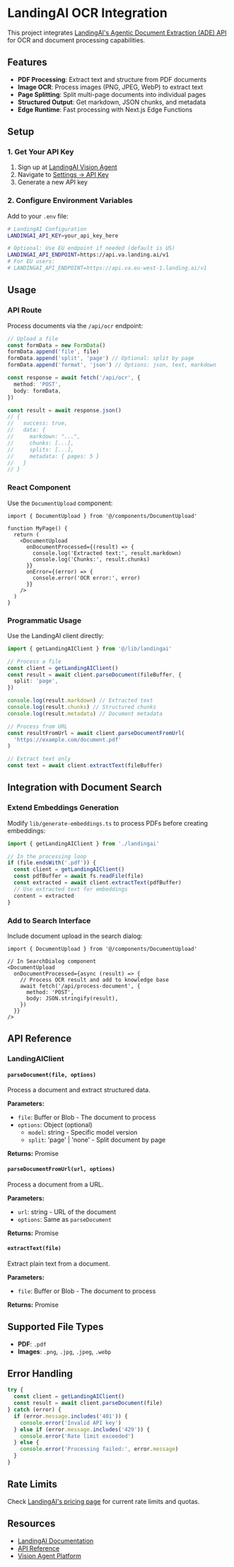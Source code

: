 # LandingAI OCR Integration

This project integrates [LandingAI's Agentic Document Extraction (ADE) API](https://docs.landing.ai) for OCR and document processing capabilities.

## Features

- **PDF Processing**: Extract text and structure from PDF documents
- **Image OCR**: Process images (PNG, JPEG, WebP) to extract text
- **Page Splitting**: Split multi-page documents into individual pages
- **Structured Output**: Get markdown, JSON chunks, and metadata
- **Edge Runtime**: Fast processing with Next.js Edge Functions

## Setup

### 1. Get Your API Key

1. Sign up at [LandingAI Vision Agent](https://va.landing.ai)
2. Navigate to [Settings → API Key](https://va.landing.ai/settings/api-key)
3. Generate a new API key

### 2. Configure Environment Variables

Add to your `.env` file:

```bash
# LandingAI Configuration
LANDINGAI_API_KEY=your_api_key_here

# Optional: Use EU endpoint if needed (default is US)
LANDINGAI_API_ENDPOINT=https://api.va.landing.ai/v1
# For EU users:
# LANDINGAI_API_ENDPOINT=https://api.va.eu-west-1.landing.ai/v1
```

## Usage

### API Route

Process documents via the `/api/ocr` endpoint:

```typescript
// Upload a file
const formData = new FormData()
formData.append('file', file)
formData.append('split', 'page') // Optional: split by page
formData.append('format', 'json') // Options: json, text, markdown

const response = await fetch('/api/ocr', {
  method: 'POST',
  body: formData,
})

const result = await response.json()
// {
//   success: true,
//   data: {
//     markdown: "...",
//     chunks: [...],
//     splits: [...],
//     metadata: { pages: 5 }
//   }
// }
```

### React Component

Use the `DocumentUpload` component:

```tsx
import { DocumentUpload } from '@/components/DocumentUpload'

function MyPage() {
  return (
    <DocumentUpload
      onDocumentProcessed={(result) => {
        console.log('Extracted text:', result.markdown)
        console.log('Chunks:', result.chunks)
      }}
      onError={(error) => {
        console.error('OCR error:', error)
      }}
    />
  )
}
```

### Programmatic Usage

Use the LandingAI client directly:

```typescript
import { getLandingAIClient } from '@/lib/landingai'

// Process a file
const client = getLandingAIClient()
const result = await client.parseDocument(fileBuffer, {
  split: 'page',
})

console.log(result.markdown) // Extracted text
console.log(result.chunks) // Structured chunks
console.log(result.metadata) // Document metadata

// Process from URL
const resultFromUrl = await client.parseDocumentFromUrl(
  'https://example.com/document.pdf'
)

// Extract text only
const text = await client.extractText(fileBuffer)
```

## Integration with Document Search

### Extend Embeddings Generation

Modify `lib/generate-embeddings.ts` to process PDFs before creating embeddings:

```typescript
import { getLandingAIClient } from './landingai'

// In the processing loop
if (file.endsWith('.pdf')) {
  const client = getLandingAIClient()
  const pdfBuffer = await fs.readFile(file)
  const extracted = await client.extractText(pdfBuffer)
  // Use extracted text for embeddings
  content = extracted
}
```

### Add to Search Interface

Include document upload in the search dialog:

```tsx
import { DocumentUpload } from '@/components/DocumentUpload'

// In SearchDialog component
<DocumentUpload
  onDocumentProcessed={async (result) => {
    // Process OCR result and add to knowledge base
    await fetch('/api/process-document', {
      method: 'POST',
      body: JSON.stringify(result),
    })
  }}
/>
```

## API Reference

### LandingAIClient

#### `parseDocument(file, options)`

Process a document and extract structured data.

**Parameters:**
- `file`: Buffer or Blob - The document to process
- `options`: Object (optional)
  - `model`: string - Specific model version
  - `split`: 'page' | 'none' - Split document by page

**Returns:** Promise<ParsedDocument>

#### `parseDocumentFromUrl(url, options)`

Process a document from a URL.

**Parameters:**
- `url`: string - URL of the document
- `options`: Same as `parseDocument`

**Returns:** Promise<ParsedDocument>

#### `extractText(file)`

Extract plain text from a document.

**Parameters:**
- `file`: Buffer or Blob - The document to process

**Returns:** Promise<string>

## Supported File Types

- **PDF**: `.pdf`
- **Images**: `.png`, `.jpg`, `.jpeg`, `.webp`

## Error Handling

```typescript
try {
  const client = getLandingAIClient()
  const result = await client.parseDocument(file)
} catch (error) {
  if (error.message.includes('401')) {
    console.error('Invalid API key')
  } else if (error.message.includes('429')) {
    console.error('Rate limit exceeded')
  } else {
    console.error('Processing failed:', error.message)
  }
}
```

## Rate Limits

Check [LandingAI's pricing page](https://landing.ai/pricing) for current rate limits and quotas.

## Resources

- [LandingAI Documentation](https://docs.landing.ai)
- [API Reference](https://docs.landing.ai/api-reference/tools/ade-parse)
- [Vision Agent Platform](https://va.landing.ai)
